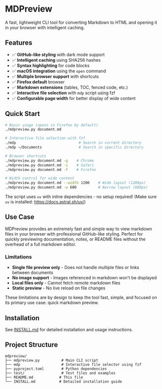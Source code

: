 # MDPreview

A fast, lightweight CLI tool for converting Markdown to HTML and opening it in your browser with intelligent caching.

## Features

- ✅ **GitHub-like styling** with dark mode support
- ✅ **Intelligent caching** using SHA256 hashes
- ✅ **Syntax highlighting** for code blocks
- ✅ **macOS integration** using the `open` command
- ✅ **Multiple browser support** with shortcuts
- ✅ **Firefox default** browser
- ✅ **Markdown extensions** (tables, TOC, fenced code, etc.)
- ✅ **Interactive file selection** with `mdp` script using fzf
- ✅ **Configurable page width** for better display of wide content

## Quick Start

```bash
# Basic usage (opens in Firefox by default)
./mdpreview.py document.md

# Interactive file selection with fzf
./mdp                             # Search in current directory
./mdp ~/Documents                 # Search in specific directory

# Browser shortcuts
./mdpreview.py document.md -g    # Chrome
./mdpreview.py document.md -s    # Safari
./mdpreview.py document.md -f    # Firefox

# Width control for wide content
./mdpreview.py document.md --width 1200    # Wide layout (1200px)
./mdpreview.py document.md -w 600          # Narrow layout (600px)
```

The script uses `uv` with inline dependencies - no setup required! (Make sure `uv` is installed: https://docs.astral.sh/uv/)

## Use Case

MDPreview provides an extremely fast and simple way to view markdown files in your browser with professional GitHub-like styling. Perfect for quickly previewing documentation, notes, or README files without the overhead of a full markdown editor.

### Limitations

- **Single file preview only** - Does not handle multiple files or links between documents
- **No image support** - Images referenced in markdown won't be displayed
- **Local files only** - Cannot fetch remote markdown files
- **Static preview** - No live reload on file changes

These limitations are by design to keep the tool fast, simple, and focused on its primary use case: quick markdown preview.

## Installation

See [INSTALL.md](INSTALL.md) for detailed installation and usage instructions.

## Project Structure

```
mdpreview/
├── mdpreview.py          # Main CLI script
├── mdp                   # Interactive file selector using fzf
├── pyproject.toml        # Python dependencies
├── test/                 # Test files and examples
├── README.md            # This file
└── INSTALL.md           # Detailed installation guide
```

